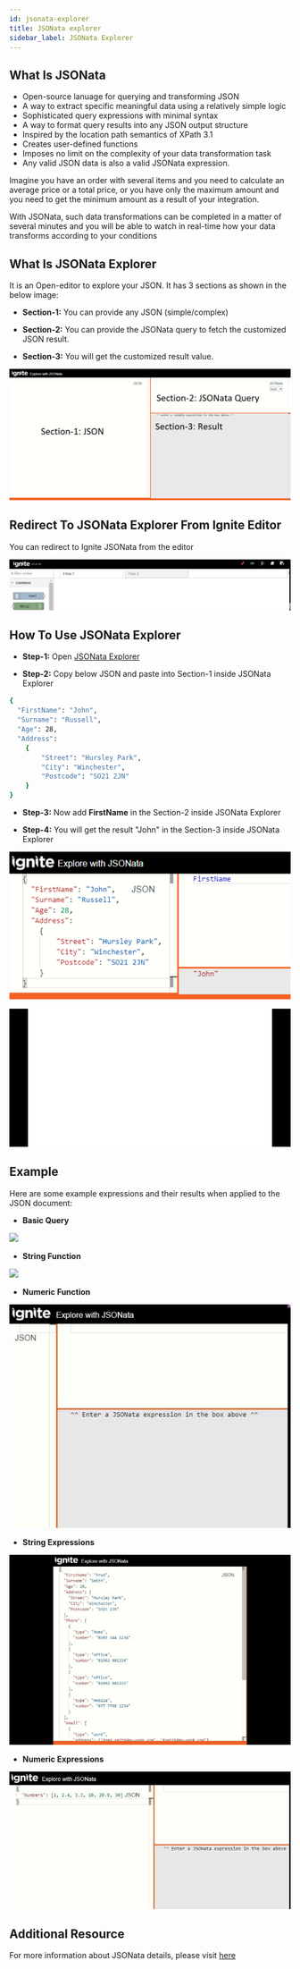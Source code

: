 ```yaml
---
id: jsonata-explorer
title: JSONata explorer
sidebar_label: JSONata Explorer 
---
```


## What Is JSONata

- Open-source lanuage for querying and transforming JSON
- A way to extract specific meaningful data using a relatively simple logic
- Sophisticated query expressions with minimal syntax
- A way to format query results into any JSON output structure
- Inspired by the location path semantics of XPath 3.1
- Creates user-defined functions
- Imposes no limit on the complexity of your data transformation task
- Any valid JSON data is also a valid JSONata expression.

Imagine you have an order with several items and you need to calculate an average price or a total price, or you have only the maximum amount and you need to get the minimum amount as a result of your integration.

With JSONata, such data transformations can be completed in a matter of several minutes and you will be able to watch in real-time how your data transforms according to your conditions

## What Is JSONata Explorer

It is an Open-editor to explore your JSON. It has 3 sections as shown in the below image:

- <b>Section-1:</b> You can provide any JSON (simple/complex)

- <b>Section-2:</b> You can provide the JSONata query to fetch the customized JSON result.

- <b>Section-3:</b> You will get the customized result value.

![](../assets/jsonata/ignite-jsonata-editor-detail.png)

## Redirect To JSONata Explorer From Ignite Editor

You can redirect to Ignite JSONata from the editor

![](../assets/jsonata/ignite-editor-link-to-jsonata-explorer.gif)

## How To Use JSONata Explorer

- <b>Step-1:</b> Open <a href="https://jsonata.cgignite.io/" target="_blank">JSONata Explorer</a>

- <b>Step-2:</b> Copy below JSON and paste into Section-1 inside JSONata Explorer

```sh
{
  "FirstName": "John",
  "Surname": "Russell",
  "Age": 28,
  "Address":
    {
        "Street": "Hursley Park",
        "City": "Winchester",
        "Postcode": "SO21 2JN"
    }
}
```

- <b>Step-3:</b> Now add <b>FirstName</b> in the Section-2 inside JSONata Explorer

- <b>Step-4:</b> You will get the result "John" in the Section-3 inside JSONata Explorer

![](../assets/jsonata/ignite-jsonata-example.png)

![](../assets/jsonata/ignite-jsonata-sample.gif)

## Example

Here are some example expressions and their results when applied to the JSON document:

- <b>Basic Query</b>

![](../assets/jsonata/ignite-jsonata-basic-query.gif)

- <b>String Function</b>

![](../assets/jsonata/ignite-jsonata-string-function.gif)

- <b>Numeric Function</b>

![](../assets/jsonata/ignite-jsonata-numeric-function.gif)

- <b>String Expressions</b>

![](../assets/jsonata/ignite-jsonata-string-expression.gif)

- <b>Numeric Expressions</b>

![](../assets/jsonata/ignite-jsonata-numeric-expressions.gif)

## Additional Resource

   [df1]: <https://docs.jsonata.org/overview>

For more information about JSONata details, please visit <a href="https://docs.jsonata.org/overview" target="_blank">here</a>